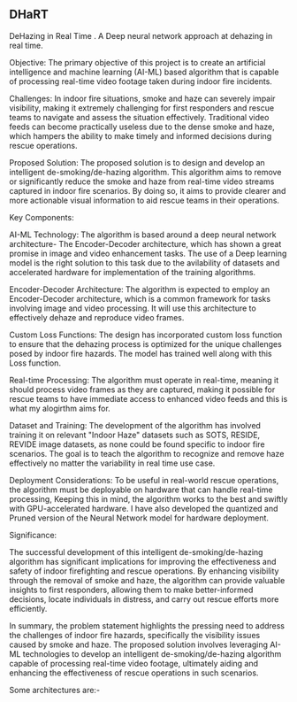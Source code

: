 ## DHaRT
DeHazing in Real Time . A Deep neural network approach at dehazing in real time.

Objective: The primary objective of this project is to create an artificial intelligence and machine learning (AI-ML) based algorithm that is capable of processing real-time video footage taken during indoor fire incidents.

Challenges: In indoor fire situations, smoke and haze can severely impair visibility, making it extremely challenging for first responders and rescue teams to navigate and assess the situation effectively. Traditional video feeds can become practically useless due to the dense smoke and haze, which hampers the ability to make timely and informed decisions during rescue operations.

Proposed Solution: The proposed solution is to design and develop an intelligent de-smoking/de-hazing algorithm. This algorithm aims to remove or significantly reduce the smoke and haze from real-time video streams captured in indoor fire scenarios. By doing so, it aims to provide clearer and more actionable visual information to aid rescue teams in their operations.

Key Components:

AI-ML Technology: The algorithm is based around a deep neural network architecture- The Encoder-Decoder architecture, which has shown a great promise in image and video enhancement tasks. The use of a Deep learning model is the right solution to this task due to the avilability of datasets and accelerated hardware for implementation of the training algorithms.

Encoder-Decoder Architecture: The algorithm is expected to employ an Encoder-Decoder architecture, which is a common framework for tasks involving image and video processing. It will use this architecture to effectively dehaze and reproduce video frames.

Custom Loss Functions: The design has incorporated custom loss function to ensure that the dehazing process is optimized for the unique challenges posed by indoor fire hazards. The model has trained well along with this Loss function.

Real-time Processing: The algorithm must operate in real-time, meaning it should process video frames as they are captured, making it possible for rescue teams to have immediate access to enhanced video feeds and this is what my alogirthm aims for.

Dataset and Training: The development of the algorithm has involved training it on relevant "Indoor Haze" datasets such as SOTS, RESIDE, REVIDE image datasets, as none could be found specific to indoor fire scenarios. The goal is to teach the algorithm to recognize and remove haze effectively no matter the variability in real time use case.

Deployment Considerations: To be useful in real-world rescue operations, the algorithm must be deployable on hardware that can handle real-time processing, Keeping this in mind, the algorithm works to the best and swiftly with GPU-accelerated hardware. I have also developed the quantized and Pruned version of the Neural Network model for hardware deployment.

Significance:

The successful development of this intelligent de-smoking/de-hazing algorithm has significant implications for improving the effectiveness and safety of indoor firefighting and rescue operations. By enhancing visibility through the removal of smoke and haze, the algorithm can provide valuable insights to first responders, allowing them to make better-informed decisions, locate individuals in distress, and carry out rescue efforts more efficiently.

In summary, the problem statement highlights the pressing need to address the challenges of indoor fire hazards, specifically the visibility issues caused by smoke and haze. The proposed solution involves leveraging AI-ML technologies to develop an intelligent de-smoking/de-hazing algorithm capable of processing real-time video footage, ultimately aiding and enhancing the effectiveness of rescue operations in such scenarios.


Some architectures are:-
